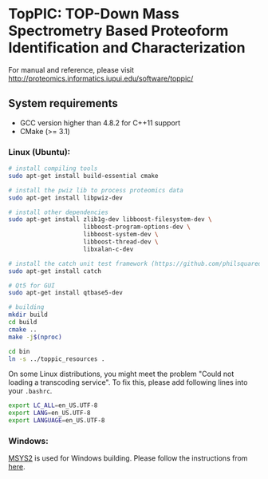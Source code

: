 # TopPIC: TOP-Down Mass Spectrometry Based Proteoform Identification and Characterization

For manual and reference, please visit http://proteomics.informatics.iupui.edu/software/toppic/

## System requirements

* GCC version higher than 4.8.2 for C++11 support
* CMake (>= 3.1)

### Linux (Ubuntu):

```sh
# install compiling tools
sudo apt-get install build-essential cmake

# install the pwiz lib to process proteomics data
sudo apt-get install libpwiz-dev

# install other dependencies
sudo apt-get install zlib1g-dev libboost-filesystem-dev \
                     libboost-program-options-dev \
                     libboost-system-dev \
                     libboost-thread-dev \
                     libxalan-c-dev

# install the catch unit test framework (https://github.com/philsquared/Catch)
sudo apt-get install catch

# Qt5 for GUI
sudo apt-get install qtbase5-dev

# building
mkdir build
cd build
cmake ..
make -j$(nproc)

cd bin
ln -s ../toppic_resources .
```

On some Linux distributions, you might meet the problem "Could not loading a transcoding service".
To fix this, please add following lines into your `.bashrc`.

```sh
export LC_ALL=en_US.UTF-8
export LANG=en_US.UTF-8
export LANGUAGE=en_US.UTF-8
```

### Windows:

[MSYS2](http://www.msys2.org/) is used for Windows building. Please follow the instructions from [here](doc/windows_build.md).